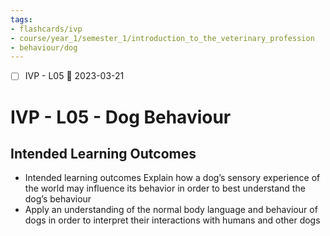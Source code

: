 ```yaml
---
tags:
- flashcards/ivp
- course/year_1/semester_1/introduction_to_the_veterinary_profession
- behaviour/dog
---
```


- [ ] IVP - L05 📅 2023-03-21

# IVP - L05 - Dog Behaviour

## Intended Learning Outcomes
- Intended learning outcomes Explain how a dog’s sensory experience of the world may influence its behavior in order to best understand the dog’s behaviour 
- Apply an understanding of the normal body language and behaviour of dogs in order to interpret their interactions with humans and other dogs